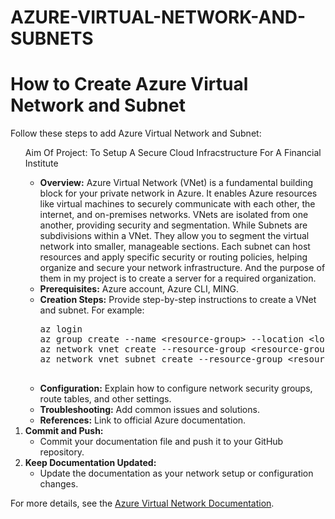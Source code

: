 # AZURE-VIRTUAL-NETWORK-AND-SUBNETS

   
</head>
<body>
    <h1>How to Create Azure Virtual Network and Subnet </h1>
    <p>
        Follow these steps to add Azure Virtual Network and Subnet:
    </p>
    <ol>
               <l>   Aim Of Project: To Setup A Secure Cloud Infracstructure For A Financial Institute
            <ul>
            </ul>
            <ul>
                <li><strong>Overview:</strong> Azure Virtual Network (VNet) is a fundamental building block for your private network in Azure. It enables Azure resources like virtual machines to securely communicate with each other, the internet, and on-premises networks. VNets are isolated from one another, providing security and segmentation. 
                   While Subnets are subdivisions within a VNet. They allow you to segment the virtual network into smaller, manageable sections. Each subnet can host resources and apply specific security or routing policies, helping organize and secure your network infrastructure. And the purpose of them in my project is to create a server for a required organization.</li>
                <li><strong>Prerequisites:</strong> Azure account, Azure CLI, MING.</li>
                <li><strong>Creation Steps:</strong> Provide step-by-step instructions to create a VNet and subnet. For example:
                    <pre>
az login
az group create --name &lt;resource-group&gt; --location &lt;location&gt;
az network vnet create --resource-group &lt;resource-group&gt; --name &lt;vnet-name&gt; --address-prefix &lt;address-prefix&gt;
az network vnet subnet create --resource-group &lt;resource-group&gt; --vnet-name &lt;vnet-name&gt; --name &lt;subnet-name&gt; --address-prefix &lt;subnet-prefix&gt;
                    </pre>
                </li>
                <li><strong>Configuration:</strong> Explain how to configure network security groups, route tables, and other settings.</li>
                <li><strong>Troubleshooting:</strong> Add common issues and solutions.</li>
                <li><strong>References:</strong> Link to official Azure documentation.</li>
            </ul>
        </li>
        <li>
            <strong>Commit and Push:</strong>
            <ul>
                <li>Commit your documentation file and push it to your GitHub repository.</li>
            </ul>
        </li>
        <li>
            <strong>Keep Documentation Updated:</strong>
            <ul>
                <li>Update the documentation as your network setup or configuration changes.</li>
            </ul>
        </li>
    </ol>
    <p>
        For more details, see the <a href="https://learn.microsoft.com/en-us/azure/virtual-network/">Azure Virtual Network Documentation</a>.
    </p>
</body>
</html>
